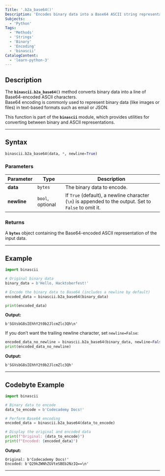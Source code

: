 ```yaml
---
Title: '.b2a_base64()'
Description: 'Encodes binary data into a Base64 ASCII string representation.'
Subjects:
  - 'Python'
Tags:
  - 'Methods'
  - 'Strings'
  - 'Binary'
  - 'Encoding'
  - 'binascii'
CatalogContent:
  - 'learn-python-3'
---
```


## Description

The **`binascii.b2a_base64()`** method converts binary data into a line of Base64-encoded ASCII characters.  
Base64 encoding is commonly used to represent binary data (like images or files) in text-based formats such as email or JSON.

This function is part of the **`binascii`** module, which provides utilities for converting between binary and ASCII representations.

---

## Syntax

```python
binascii.b2a_base64(data, *, newline=True)
```

### Parameters

| Parameter | Type | Description |
|------------|------|-------------|
| **data** | `bytes` | The binary data to encode. |
| **newline** | `bool`, optional | If `True` (default), a newline character (`\n`) is appended to the output. Set to `False` to omit it. |

### Returns
A **`bytes`** object containing the Base64-encoded ASCII representation of the input data.

---

## Example

```python
import binascii

# Original binary data
binary_data = b'Hello, Hacktoberfest!'

# Encode the binary data to Base64 (includes a newline by default)
encoded_data = binascii.b2a_base64(binary_data)

print(encoded_data)
```

**Output:**
```
b'SGVsbG8sIEhhY2t0b2JlcmZlc3Qh\n'
```

If you don’t want the trailing newline character, set `newline=False`:

```python
encoded_data_no_newline = binascii.b2a_base64(binary_data, newline=False)
print(encoded_data_no_newline)
```

**Output:**
```
b'SGVsbG8sIEhhY2t0b2JlcmZlc3Qh'
```

---

## Codebyte Example

```python
import binascii

# Binary data to encode
data_to_encode = b'Codecademy Docs!'

# Perform Base64 encoding
encoded_data = binascii.b2a_base64(data_to_encode)

# Display the original and encoded data
print(f"Original: {data_to_encode}")
print(f"Encoded: {encoded_data}")
```

**Output:**
```
Original: b'Codecademy Docs!'
Encoded: b'Q29kZWNhZGVteSBEb2NzIQ==\n'
```

---
